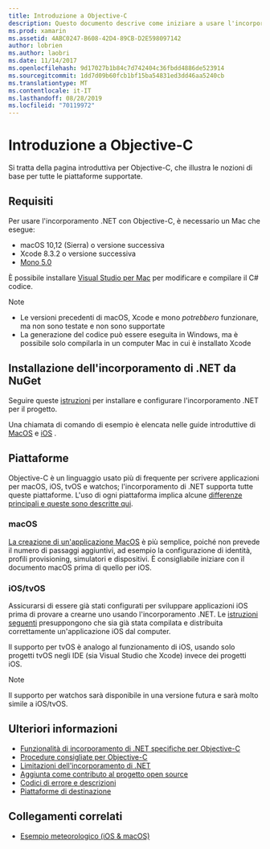 ```yaml
---
title: Introduzione a Objective-C
description: Questo documento descrive come iniziare a usare l'incorporamento di .NET con Objective-C. Vengono illustrati i requisiti, l'installazione dell'incorporamento .NET da NuGet e le piattaforme supportate.
ms.prod: xamarin
ms.assetid: 4ABC0247-B608-42D4-89CB-D2E598097142
author: lobrien
ms.author: laobri
ms.date: 11/14/2017
ms.openlocfilehash: 9d17027b1b84c7d742404c36fbdd4886de523914
ms.sourcegitcommit: 1dd7d09b60fcb1bf15ba54831ed3dd46aa5240cb
ms.translationtype: MT
ms.contentlocale: it-IT
ms.lasthandoff: 08/28/2019
ms.locfileid: "70119972"
---
```

# <a name="getting-started-with-objective-c"></a>Introduzione a Objective-C

Si tratta della pagina introduttiva per Objective-C, che illustra le nozioni di base per tutte le piattaforme supportate.

## <a name="requirements"></a>Requisiti

Per usare l'incorporamento .NET con Objective-C, è necessario un Mac che esegue:

- macOS 10,12 (Sierra) o versione successiva
- Xcode 8.3.2 o versione successiva
- [Mono 5.0](https://www.mono-project.com/download/)

È possibile installare [Visual Studio per Mac](https://visualstudio.microsoft.com/vs/mac/) per modificare e compilare il C# codice.

> [!NOTE]
> - Le versioni precedenti di macOS, Xcode e mono _potrebbero_ funzionare, ma non sono testate e non sono supportate
> - La generazione del codice può essere eseguita in Windows, ma è possibile solo compilarla in un computer Mac in cui è installato Xcode

## <a name="installing-net-embedding-from-nuget"></a>Installazione dell'incorporamento di .NET da NuGet

Seguire queste [istruzioni](~/tools/dotnet-embedding/get-started/install/install.md) per installare e configurare l'incorporamento .NET per il progetto.

Una chiamata di comando di esempio è elencata nelle guide introduttive di [MacOS](~/tools/dotnet-embedding/get-started/objective-c/macos.md) e [iOS](~/tools/dotnet-embedding/get-started/objective-c/ios.md) .

## <a name="platforms"></a>Piattaforme

Objective-C è un linguaggio usato più di frequente per scrivere applicazioni per macOS, iOS, tvOS e watchos; l'incorporamento di .NET supporta tutte queste piattaforme. L'uso di ogni piattaforma implica alcune [differenze principali e queste sono descritte qui](~/tools/dotnet-embedding/objective-c/platforms.md).

### <a name="macos"></a>macOS

[La creazione di un'applicazione MacOS](~/tools/dotnet-embedding/get-started/objective-c/macos.md) è più semplice, poiché non prevede il numero di passaggi aggiuntivi, ad esempio la configurazione di identità, profili provisioning, simulatori e dispositivi. È consigliabile iniziare con il documento macOS prima di quello per iOS.

### <a name="ios--tvos"></a>iOS/tvOS

Assicurarsi di essere già stati configurati per sviluppare applicazioni iOS prima di provare a crearne uno usando l'incorporamento .NET. Le [istruzioni seguenti](~/tools/dotnet-embedding/get-started/objective-c/ios.md) presuppongono che sia già stata compilata e distribuita correttamente un'applicazione iOS dal computer.

Il supporto per tvOS è analogo al funzionamento di iOS, usando solo progetti tvOS negli IDE (sia Visual Studio che Xcode) invece dei progetti iOS.

> [!NOTE]
> Il supporto per watchos sarà disponibile in una versione futura e sarà molto simile a iOS/tvOS.

## <a name="further-reading"></a>Ulteriori informazioni

- [Funzionalità di incorporamento di .NET specifiche per Objective-C](~/tools/dotnet-embedding/objective-c/index.md)
- [Procedure consigliate per Objective-C](~/tools/dotnet-embedding/objective-c/best-practices.md)
- [Limitazioni dell'incorporamento di .NET](~/tools/dotnet-embedding/limitations.md)
- [Aggiunta come contributo al progetto open source](https://github.com/mono/Embeddinator-4000/blob/master/Contributing.md)
- [Codici di errore e descrizioni](~/tools/dotnet-embedding/errors.md)
- [Piattaforme di destinazione](~/tools/dotnet-embedding/objective-c/platforms.md)

## <a name="related-links"></a>Collegamenti correlati

- [Esempio meteorologico (iOS & macOS)](https://github.com/jamesmontemagno/embeddinator-weather)
